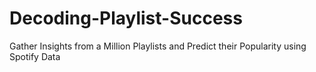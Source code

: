 # Decoding-Playlist-Success
Gather Insights from a Million Playlists and Predict their Popularity using Spotify Data
